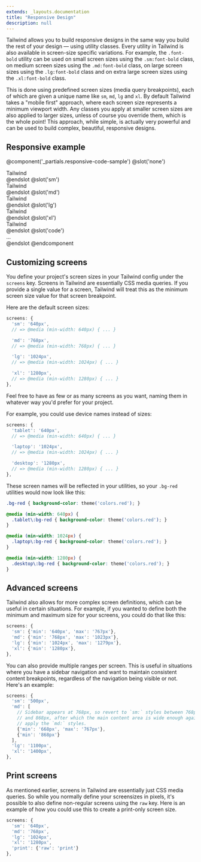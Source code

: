 ```yaml
---
extends: _layouts.documentation
title: "Responsive Design"
description: null
---
```


Tailwind allows you to build responsive designs in the same way you build the rest of your design &mdash; using utility classes. Every utility in Tailwind is also available in screen-size specific variations. For example, the `.font-bold` utility can be used on small screen sizes using the `.sm:font-bold` class, on medium screen sizes using the `.md:font-bold` class, on large screen sizes using the `.lg:font-bold` class and on extra large screen sizes using the `.xl:font-bold` class.

This is done using predefined screen sizes (media query breakpoints), each of which are given a unique name like `sm`, `md`, `lg` and `xl`. By default Tailwind takes a "mobile first" approach, where each screen size represents a minimum viewport width. Any classes you apply at smaller screen sizes are also applied to larger sizes, unless of course you override them, which is the whole point! This approach, while simple, is actually very powerful and can be used to build complex, beautiful, responsive designs.

## Responsive example

@component('_partials.responsive-code-sample')
@slot('none')
<div class="flex justify-center">
  <div class="bg-purple text-white w-24 h-24 rounded-full text-xs font-semibold flex items-center justify-center">Tailwind</div>
</div>
@endslot
@slot('sm')
<div class="flex justify-center">
  <div class="bg-green text-white w-24 h-24 rounded-full text-xs font-semibold flex items-center justify-center">Tailwind</div>
</div>
@endslot
@slot('md')
<div class="flex justify-center">
  <div class="bg-blue text-yellow w-24 h-24 rounded-full text-xs font-semibold flex items-center justify-center">Tailwind</div>
</div>
@endslot
@slot('lg')
<div class="flex justify-center">
  <div class="bg-red text-yellow w-24 h-24 rounded-full text-xs font-semibold flex items-center justify-center">Tailwind</div>
</div>
@endslot
@slot('xl')
<div class="flex justify-center">
  <div class="bg-orange text-yellow w-24 h-24 rounded-full text-xs font-semibold flex items-center justify-center">Tailwind</div>
</div>
@endslot
@slot('code')
<div class="none:bg-purple none:text-white sm:bg-green md:bg-blue md:text-yellow lg:bg-red xl:bg-orange ...">
  ...
</div>
@endslot
@endcomponent

## Customizing screens

You define your project's screen sizes in your Tailwind config under the `screens` key. Screens in Tailwind are essentially CSS media queries. If you provide a single value for a screen, Tailwind will treat this as the minimum screen size value for that screen breakpoint.

Here are the default screen sizes:

```js
screens: {
  'sm': '640px',
  // => @media (min-width: 640px) { ... }

  'md': '768px',
  // => @media (min-width: 768px) { ... }

  'lg': '1024px',
  // => @media (min-width: 1024px) { ... }

  'xl': '1280px',
  // => @media (min-width: 1280px) { ... }
},
```

Feel free to have as few or as many screens as you want, naming them in whatever way you'd prefer for your project.

For example, you could use device names instead of sizes:

```js
screens: {
  'tablet': '640px',
  // => @media (min-width: 640px) { ... }

  'laptop': '1024px',
  // => @media (min-width: 1024px) { ... }

  'desktop': '1280px',
  // => @media (min-width: 1280px) { ... }
},
```

These screen names will be reflected in your utilities, so your `.bg-red` utilities would now look like this:

```css
.bg-red { background-color: theme('colors.red'); }

@media (min-width: 640px) {
  .tablet\:bg-red { background-color: theme('colors.red'); }
}

@media (min-width: 1024px) {
  .laptop\:bg-red { background-color: theme('colors.red'); }
}

@media (min-width: 1280px) {
  .desktop\:bg-red { background-color: theme('colors.red'); }
}
```

## Advanced screens

Tailwind also allows for more complex screen definitions, which can be useful in certain situations. For example, if you wanted to define both the minimum and maximum size for your screens, you could do that like this:

```js
screens: {
  'sm': {'min': '640px', 'max': '767px'},
  'md': {'min': '768px', 'max': '1023px'},
  'lg': {'min': '1024px', 'max': '1279px'},
  'xl': {'min': '1280px'},
},
```

You can also provide multiple ranges per screen. This is useful in situations where you have a sidebar navigation and want to maintain consistent content breakpoints, regardless of the navigation being visible or not. Here's an example:

```js
screens: {
  'sm': '500px',
  'md': [
    // Sidebar appears at 768px, so revert to `sm:` styles between 768px
    // and 868px, after which the main content area is wide enough again to
    // apply the `md:` styles.
    {'min': '668px', 'max': '767px'},
    {'min': '868px'}
  ],
  'lg': '1100px',
  'xl': '1400px',
},
```

## Print screens

As mentioned earlier, screens in Tailwind are essentially just CSS media queries. So while you normally define your screensizes in pixels, it's possible to also define non-regular screens using the `raw` key. Here is an example of how you could use this to create a print-only screen size.

```js
screens: {
  'sm': '640px',
  'md': '768px',
  'lg': '1024px',
  'xl': '1280px',
  'print': {'raw': 'print'}
},
```
